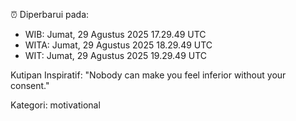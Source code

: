 ⏰ Diperbarui pada:
- WIB: Jumat, 29 Agustus 2025 17.29.49 UTC
- WITA: Jumat, 29 Agustus 2025 18.29.49 UTC
- WIT: Jumat, 29 Agustus 2025 19.29.49 UTC

Kutipan Inspiratif:
"Nobody can make you feel inferior without your consent."


Kategori: motivational

